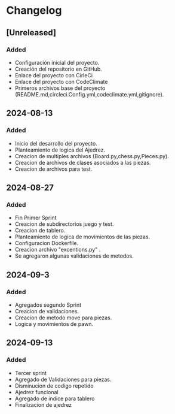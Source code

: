 # Changelog

## [Unreleased]
### Added
- Configuración inicial del proyecto.
- Creación del repositorio en GitHub.
- Enlace del proyecto con CirleCi
- Enlace del proyecto con CodeClimate
- Primeros archivos base del proyecto (README.md,circleci.Config.yml,codeclimate.yml,gitignore).

## 2024-08-13
### Added
- Inicio del desarrollo del proyecto.
- Planteamiento de logica del Ajedrez.
- Creacion de multiples archivos (Board.py,chess.py,Pieces.py).
- Creacion de archivos de clases asociados a las piezas.
- Creacion de archivos para test. 

## 2024-08-27
### Added
- Fin Primer Sprint
- Creacion de subdirectorios juego y test.
- Creacion de tablero.
- Planteamiento de logica de movimientos de las piezas.
- Configuracion Dockerfile.
- Creacion archivo "excentions.py" .
- Se agregaron algunas validaciones de metodos.


## 2024-09-3
### Added
- Agregados segundo Sprint
- Creacion de validaciones.
- Creacion de metodo move para piezas.
- Logica y movimientos de pawn.

## 2024-09-13
### Added
- Tercer sprint
- Agregado de Validaciones para piezas.
- Disminucion de codigo repetido
- Ajedrez funcional
- Agregado de indice para tablero
- Finalizacion de ajedrez







